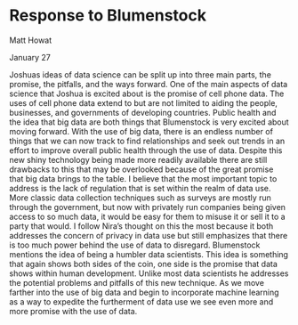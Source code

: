 # Response to Blumenstock
Matt Howat

January 27

Joshuas ideas of data science can be split up into three main parts, the promise, the pitfalls, and the ways forward. One of the main aspects of data science that Joshua is excited about is the promise of cell phone data. The uses of cell phone data extend to but are not limited to aiding the people, businesses, and governments of developing countries. Public health and the idea that big data are both things that Blumenstock is very excited about moving forward. With the use of big data, there is an endless number of things that we can now track to find relationships and seek out trends in an effort to improve overall public health through the use of data. Despite this new shiny technology being made more readily available there are still drawbacks to this that may be overlooked because of the great promise that big data brings to the table. I believe that the most important topic to address is the lack of regulation that is set within the realm of data use. More classic data collection techniques such as surveys are mostly run through the government, but now with privately run companies being given access to so much data, it would be easy for them to misuse it or sell it to a party that would. I follow Nira’s thought on this the most because it both addresses the concern of privacy in data use but still emphasizes that there is too much power behind the use of data to disregard. Blumenstock mentions the idea of being a humbler data scientists. This idea is something that again shows both sides of the coin, one side is the promise that data shows within human development. Unlike most data scientists he addresses the potential problems and pitfalls of this new technique. As we move farther into the use of big data and begin to incorporate machine learning as a way to expedite the furtherment of data use we see even more and more promise with the use of data.  
